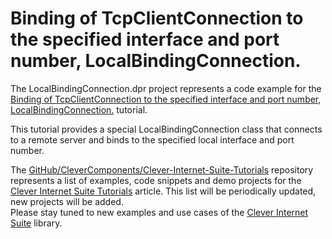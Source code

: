 # Binding of TcpClientConnection to the specified interface and port number, LocalBindingConnection.

The LocalBindingConnection.dpr project represents a code example for the [Binding of TcpClientConnection to the specified interface and port number, LocalBindingConnection.](https://www.clevercomponents.com/portal/kb/a101/binding-of-tcpclientconnection-to-the-specified-interface-and-port-number-localbindingconnection_.aspx) tutorial.   

This tutorial provides a special LocalBindingConnection class that connects to a remote server and binds to the specified local interface and port number.   

The [GitHub/CleverComponents/Clever-Internet-Suite-Tutorials](https://github.com/CleverComponents/Clever-Internet-Suite-Tutorials) repository represents a list of examples, code snippets and demo projects for the [Clever Internet Suite Tutorials](https://www.clevercomponents.com/articles/article035/) article. This list will be periodically updated, new projects will be added.   
Please stay tuned to new examples and use cases of the [Clever Internet Suite](https://www.clevercomponents.com/products/inetsuite/) library.
